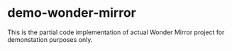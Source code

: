 # demo-wonder-mirror
This is the partial code implementation of actual Wonder Mirror project for demonstation purposes only.
